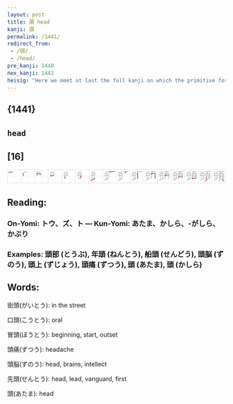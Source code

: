 ```yaml
---
layout: post
title: 頭 head
kanji: 頭
permalink: /1441/
redirect_from:
 - /頭/
 - /head/
pre_kanji: 1440
nex_kanji: 1442
heisig: "Here we meet at last the full kanji on which the primitive for <b>head</b> is based. The elements: <i>table</i> . . . <i>head</i>."
---
```


## {1441}

## `head`

## [16]

<div class="stroke"><img src="../images/E9A0AD.png" /></div>

## Reading:

### On-Yomi: トウ、ズ、ト &mdash; Kun-Yomi: あたま、かしら、-がしら、かぶり

### Examples: 頭部 (とうぶ), 年頭 (ねんとう), 船頭 (せんどう), 頭脳 (ずのう), 頭上 (ずじょう), 頭痛 (ずつう), 頭 (あたま), 頭 (かしら)

## Words:

街頭(がいとう): in the street

口頭(こうとう): oral

冒頭(ぼうとう): beginning, start, outset

頭痛(ずつう): headache

頭脳(ずのう): head, brains, intellect

先頭(せんとう): head, lead, vanguard, first

頭(あたま): head
